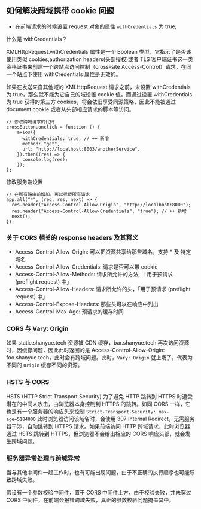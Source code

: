 ## 如何解决跨域携带 cookie 问题

- 在前端请求的时候设置 request 对象的属性 `withCredentials` 为 true;

什么是 withCredentials？

XMLHttpRequest.withCredentials 属性是一个 Boolean 类型，它指示了是否该使用类似 cookies,authorization headers(头部授权)或者 TLS 客户端证书这一类资格证书来创建一个跨站点访问控制（cross-site Access-Control）请求。在同一个站点下使用 withCredentials 属性是无效的。

如果在发送来自其他域的 XMLHttpRequest 请求之前，未设置 withCredentials 为 true，那么就不能为它自己的域设置 cookie 值。而通过设置 withCredentials 为 true 获得的第三方 cookies，将会依旧享受同源策略，因此不能被通过 document.cookie 或者从头部相应请求的脚本等访问。

```
// 修改跨域请求的代码
crossButton.onclick = function () {
    axios({
      withCredentials: true, // ++ 新增
      method: "get",
      url: "http://localhost:8003/anotherService",
    }).then((res) => {
      console.log(res);
    });
};
```

修改服务端设置

```
// 在所有路由前增加，可以拦截所有请求
app.all("*", (req, res, next) => {
  res.header("Access-Control-Allow-Origin", "http://localhost:8000");
  res.header("Access-Control-Allow-Credentials", "true"); // ++ 新增
  next();
});
```

### 关于 CORS 相关的 response headers 及其释义

- Access-Control-Allow-Origin: 可以把资源共享给那些域名，支持 \* 及 特定域名
- Access-Control-Allow-Credentials: 请求是否可以带 cookie
- Access-Control-Allow-Methods: 请求所允许的方法, 「用于预请求 (preflight request) 中」
- Access-Control-Allow-Headers: 请求所允许的头，「用于预请求 (preflight request) 中」
- Access-Control-Expose-Headers: 那些头可以在响应中列出
- Access-Control-Max-Age: 预请求的缓存时间

### CORS 与 Vary: Origin

如果 static.shanyue.tech 资源被 CDN 缓存，bar.shanyue.tech 再次访问资源时，因缓存问题，因此此时返回的是 Access-Control-Allow-Origin: foo.shanyue.tech，此时会有跨域问题。此时，`Vary: Origin` 就上场了，代表为不同的 `Origin` 缓存不同的资源。

### HSTS 与 CORS

HSTS (HTTP Strict Transport Security) 为了避免 HTTP 跳转到 HTTPS 时遭受潜在的中间人攻击，由浏览器本身控制到 HTTPS 的跳转。如同 CORS 一样，它也是有一个服务器的响应头来控制
`Strict-Transport-Security: max-age=5184000`
此时浏览器访问该域名时，会使用 307 Internal Redirect，无需服务器干涉，自动跳转到 HTTPS 请求。如果前端访问 HTTP 跨域请求，此时浏览器通过 HSTS 跳转到 HTTPS，但浏览器不会给出相应的 CORS 响应头部，就会发生跨域问题。

### 服务器异常处理与跨域异常

当与其他中间件一起工作时，也有可能出现问题，由于不正确的执行顺序也可能导致跨域失败。

假设有一个参数校验中间件，置于 CORS 中间件上方，由于校验失败，并未穿过 CORS 中间件，在前端会报错跨域失败，真正的参数校验问题掩盖其中。
